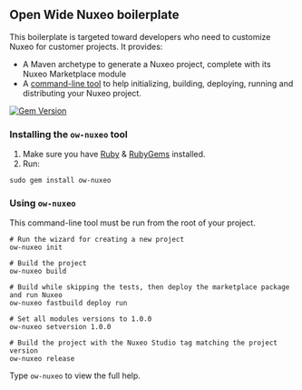 ## Open Wide Nuxeo boilerplate

This boilerplate is targeted toward developers who need to customize Nuxeo for customer projects. It provides:

* A Maven archetype to generate a Nuxeo project, complete with its Nuxeo Marketplace module
* A [command-line tool](https://rubygems.org/gems/ow-nuxeo) to help initializing, building, deploying, running and distributing your Nuxeo project.

[![Gem Version](https://badge.fury.io/rb/ow-nuxeo.png)](http://badge.fury.io/rb/ow-nuxeo)

### Installing the `ow-nuxeo` tool

1. Make sure you have [Ruby](http://www.ruby-lang.org/fr/) & [RubyGems](http://rubygems.org/pages/download) installed.
2. Run:

```
sudo gem install ow-nuxeo
```
    
### Using `ow-nuxeo`

This command-line tool must be run from the root of your project.

```
# Run the wizard for creating a new project
ow-nuxeo init

# Build the project
ow-nuxeo build

# Build while skipping the tests, then deploy the marketplace package and run Nuxeo
ow-nuxeo fastbuild deploy run

# Set all modules versions to 1.0.0
ow-nuxeo setversion 1.0.0

# Build the project with the Nuxeo Studio tag matching the project version
ow-nuxeo release
```

Type `ow-nuxeo` to view the full help.
